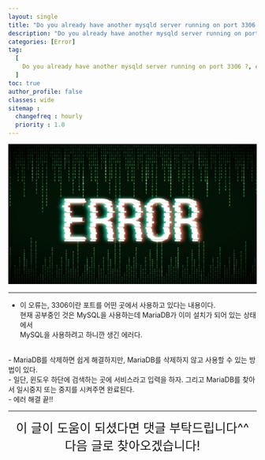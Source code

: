 ```yaml
---
layout: single
title: "Do you already have another mysqld server running on port 3306 에러 해결 방법"
description: "Do you already have another mysqld server running on port 3306 에러 해결 방법"
categories: [Error]
tag:
  [
    Do you already have another mysqld server running on port 3306 ?, error, spring, mySQL, MySQL, 데이터베이스
  ]
toc: true
author_profile: false
classes: wide
sitemap :
  changefreq : hourly
  priority : 1.0
---
```


![](/assets/img/etc/error.png)

---

- 이 오류는, 3306이란 포트를 어떤 곳에서 사용하고 있다는 내용이다.<br>
현재 공부중인 것은 MySQL을 사용하는데 MariaDB가 이미 설치가 되어 있는 상태에서<br>
MySQL을 사용하려고 하니깐 생긴 에러다.<br>
<br>
- MariaDB를 삭제하면 쉽게 해결하지만, MariaDB를 삭제하지 않고 사용할 수 있는 방법이 있다.<br>
- 일단, 윈도우 하단에 검색하는 곳에 서비스라고 입력을 하자. 그리고 MariaDB를 찾아서 일시중지 또는 중지를 시켜주면 완료된다.<br>
- 에러 해결 끝!!<br>

---

<div style="font-size:25px; text-align:center">
이 글이 도움이 되셨다면 댓글 부탁드립니다^^<br>
다음 글로 찾아오겠습니다!
</div>
